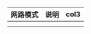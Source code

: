 | 网路模式 | 说明 | col3 |
| -------- | ---- | ---- |
|          |      |      |
|          |      |      |
